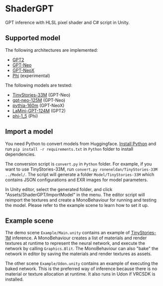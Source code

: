 # ShaderGPT

GPT inference with HLSL pixel shader and C# script in Unity.

## Supported model

The following architectures are implemented:
* [GPT2](https://huggingface.co/docs/transformers/main/en/model_doc/gpt2)
* [GPT-Neo](https://huggingface.co/docs/transformers/main/en/model_doc/gpt_neo)
* [GPT-NeoX](https://huggingface.co/docs/transformers/main/en/model_doc/gpt_neox)
* [Phi](https://huggingface.co/docs/transformers/main/en/model_doc/phi) (experimental)

The following models are tested:
* [TinyStories-33M](https://huggingface.co/roneneldan/TinyStories-33M) (GPT-Neo)
* [gpt-neo-125M](https://huggingface.co/EleutherAI/gpt-neo-125M) (GPT-Neo)
* [pythia-160m](https://huggingface.co/EleutherAI/pythia-160m) (GPT-NeoX)
* [LaMini-GPT-124M](https://huggingface.co/MBZUAI/LaMini-GPT-124M) (GPT2)
* [phi-1_5](https://huggingface.co/microsoft/phi-1_5) (Phi)

## Import a model

You need Python to convert models from Huggingface. [Install Python](https://www.python.org/downloads/) and run `pip install -r requirements.txt` in `Python` folder to install dependencies.

The conversion script is `convert.py` in `Python` folder. For example, if you want to use TinyStories-33M, run `convert.py roneneldan/TinyStories-33M ../Model/`. The script will generate a folder `Model/TinyStories-33M` which contains JSON configurations and EXR images for model parameters.

In Unity editor, select the generated folder, and click "Assets/ShaderGPT/ImportModel" in the menu. The editor script will reimport the textures and create a MonoBehaviour for running and testing the model. Please refer to the example scene to learn how to set it up.

## Example scene

The demo scene `Example/Main.unity` contains an example of [TinyStories-1M](https://huggingface.co/roneneldan/TinyStories-1M) inference. A MonoBehaviour creates a list of materials and render textures at runtime to represent the neural network, and execute the network by calling `Graphics.Blit`. The MonoBehaviour can also "bake" the network in editor by saving the materials and render textures as assets.

The other scene `Example/Udon.unity` contains an example of executing the baked network. This is the preferred way of inference because there is no material or texture allocation at runtime. It also runs in Udon if VRCSDK is installed.